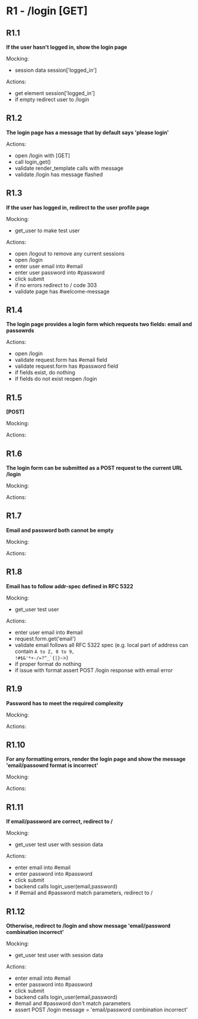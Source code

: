 # R1 - /login [GET]

## R1.1
**If the user hasn't logged in, show the login page**

Mocking:
* session data session['logged_in']

Actions:
* get element session['logged_in']
* if empty redirect user to /login

## R1.2
**The login page has a message that by default says 'please login'**

Actions:
* open /login with [GET]
* call login_get()
* validate render_template calls with message
* validate /login has message flashed

## R1.3
**If the user has logged in, redirect to the user profile page**

Mocking:
* get_user to make test user

Actions:
* open /logout to remove any current sessions
* open /login
* enter user email into #email
* enter user password into #password
* click submit
* if no errors redirect to / code 303
* validate page has #welcome-message

## R1.4
**The login page provides a login form which requests two fields: email and passowrds**

Actions:
* open /login
* validate request.form has #email field
* validate request.form has #password field
* if fields exist, do nothing
* if fields do not exist reopen /login

## R1.5
**[POST]**

Mocking:

Actions:
## R1.6
**The login form can be submitted as a POST request to the current URL /login**

Mocking:

Actions:
## R1.7
**Email and password both cannot be empty**

Mocking:

Actions:
## R1.8
**Email has to follow addr-spec defined in RFC 5322**

Mocking:
* get_user test user

Actions:
* enter user email into #email
* request.form.get('email')
* validate email follows all RFC 5322 spec (e.g. local part of address can contain <code>A to Z, 0 to 9, !#$&'\*+-/=?^\_\`{|}\~</code>>)
* if proper format do nothing
* if issue with format assert POST /login response with email error

## R1.9
**Password has to meet the required complexity**

Mocking:

Actions:
## R1.10
**For any formatting errors, render the login page and show the message 'email/passowrd format is incorrect'**

Mocking:

Actions:
## R1.11
**If email/password are correct, redirect to /**

Mocking:
* get_user test user with session data

Actions:
* enter email into #email
* enter password into #password
* click submit
* backend calls login_user(email,password)
* if #email and #password match parameters, redirect to /

## R1.12
**Otherwise, redirect to /login and show message 'email/password combination incorrect'**

Mocking:
* get_user test user with session data

Actions:
* enter email into #email
* enter password into #password
* click submit
* backend calls login_user(email,password)
* #email and #password don't match parameters
* assert POST /login message = 'email/password combination incorrect'